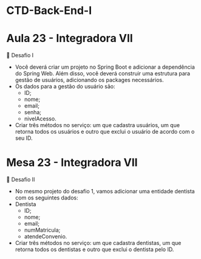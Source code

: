 # CTD-Back-End-I

# Aula 23 - Integradora VII

📝 Desafio I

- Você deverá criar um projeto no Spring Boot e adicionar a dependência do Spring Web. Além disso, você deverá construir uma estrutura para gestão de usuários, adicionando os packages necessários.
- Os dados para a gestão do usuário são:
  - ID; 
  - nome; 
  - email; 
  - senha; 
  - nivelAcesso.
- Criar três métodos no serviço: um que cadastra usuários, um que retorna todos os usuários e outro que exclui o usuário de acordo com o seu ID.

# Mesa 23 - Integradora VII

📝 Desafio II

- No mesmo projeto do desafio 1, vamos adicionar uma entidade dentista com os seguintes dados:
- Dentista 
  - ID; 
  - nome; 
  - email; 
  - numMatricula; 
  - atendeConvenio.
- Criar três métodos no serviço: um que cadastra dentistas, um que retorna todos os dentistas e outro que exclui o dentista pelo ID.


